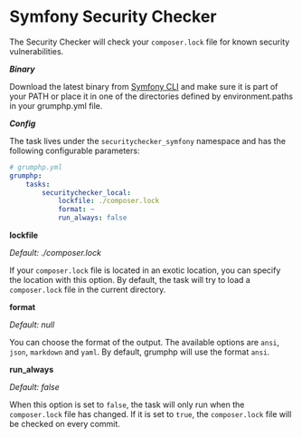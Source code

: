 # Symfony Security Checker

The Security Checker will check your `composer.lock` file for known security vulnerabilities.

***Binary***

Download the latest binary from [Symfony CLI](https://symfony.com/download) and make sure it is part of your PATH or place it in one of the directories defined by environment.paths in your grumphp.yml file.

***Config***

The task lives under the `securitychecker_symfony` namespace and has the following configurable parameters:

```yaml
# grumphp.yml
grumphp:
    tasks:
        securitychecker_local:
            lockfile: ./composer.lock
            format: ~
            run_always: false
```

**lockfile**

*Default: ./composer.lock*

If your `composer.lock` file is located in an exotic location, you can specify the location with this option. By default, the task will try to load a `composer.lock` file in the current directory.

**format**

*Default: null*

You can choose the format of the output. The available options are `ansi`, `json`, `markdown` and `yaml`. By default, grumphp will use the format `ansi`.

**run_always**

*Default: false*

When this option is set to `false`, the task will only run when the `composer.lock` file has changed. If it is set to `true`, the `composer.lock` file will be checked on every commit.
